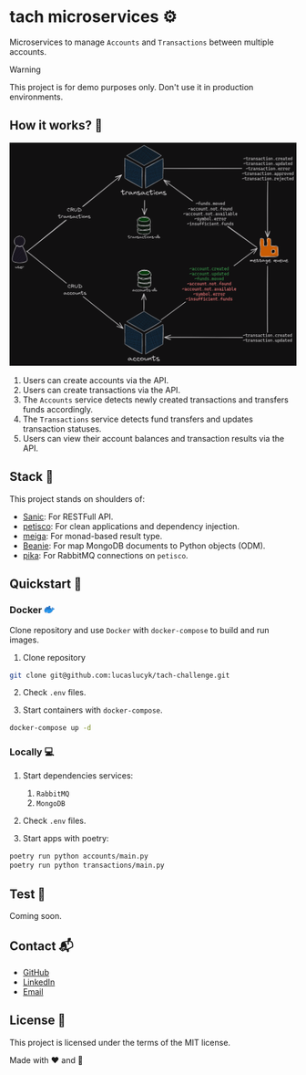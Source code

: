 # tach microservices ⚙️

Microservices to manage `Accounts` and `Transactions` between multiple accounts.


>[!WARNING]
> This project is for demo purposes only. Don't use it in production environments.

## How it works? 🧠

![tach-ecosystem](https://raw.githubusercontent.com/lucaslucyk/tach-challenge/main/.assets/tach-ecosystem.png)


1. Users can create accounts via the API.
2. Users can create transactions via the API.
3. The `Accounts` service detects newly created transactions and transfers funds accordingly.
4. The `Transactions` service detects fund transfers and updates transaction statuses.
5. Users can view their account balances and transaction results via the API.

## Stack 🧰
This project stands on shoulders of:

- [Sanic](https://sanic.dev/en/): For RESTFull API.
- [petisco](https://github.com/alice-biometrics/petisco): For clean applications and dependency injection.
- [meiga](https://github.com/alice-biometrics/meiga): For monad-based result type.
- [Beanie](https://beanie-odm.dev/): For map MongoDB documents to Python objects (ODM).
- [pika](https://pika.readthedocs.io/en/latest/): For RabbitMQ connections on `petisco`.

## Quickstart 🚀

### Docker <img src="https://raw.githubusercontent.com/alice-biometrics/custom-emojis/master/images/docker.png" width="18">

Clone repository and use `Docker` with `docker-compose` to build and run images.

1. Clone repository
```sh
git clone git@github.com:lucaslucyk/tach-challenge.git
```

2. Check `.env` files.

3. Start containers with `docker-compose`.
```sh
docker-compose up -d
```

### Locally 💻️

1. Start dependencies services:
   1. `RabbitMQ`
   2. `MongoDB`

2. Check `.env` files.

3. Start apps with poetry:

```sh
poetry run python accounts/main.py
poetry run python transactions/main.py
```

## Test 🧪
Coming soon.

## Contact 📬️
- [GitHub](https://github.com/lucaslucyk/tach-challenge)
- [LinkedIn](https://www.linkedin.com/in/lucaslucyk/)
- [Email](mailto:lucaslucyk@gmail.com)

## License 📝
This project is licensed under the terms of the MIT license.

Made with ❤️ and 🧉